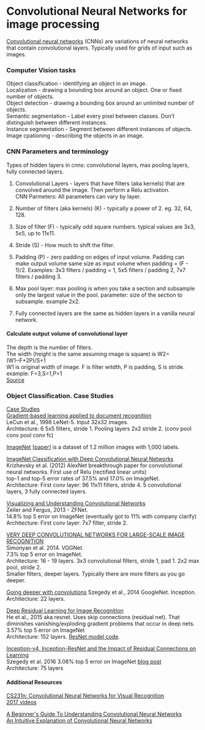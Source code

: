 # Convolutional Neural Networks for image processing
[Convolutional neural networks](https://en.wikipedia.org/wiki/Convolutional_neural_network) (CNNs) are variations of neural networks that contain convolutional layers. Typically used for grids of input such as images.   

### Computer Vision tasks
Object classification - identifying an object in an image.  
Localization - drawing a bounding box around an object. One or fixed number of objects.  
Object detection - drawing a bounding box around an unlimited number of objects.  
Semantic segmentation - Label every pixel between classes. Don’t distinguish between different instances.  
Instance segmentation - Segment between different instances of objects.  
Image cpationing - describing the objects in an image.  


### CNN Parameters and terminology

Types of hidden layers in cnns: convolutional layers, max pooling layers, fully connected layers.  

1. Convolutional Layers - layers that have filters (aka kernels) that are convolved around the image. Then perform a Relu activation.    
  CNN Parmeters: All parameters can vary by layer.  
  1. Number of filters (aka kernels) (K) - typically a power of 2. eg. 32, 64, 128. 

  2. Size of filter (F) - typically odd square numbers. typical values are 3x3, 5x5, up to 11x11.  

  3. Stride (S) - How much to shift the filter.  
  
  4. Padding (P) - zero padding on edges of input volume. Padding can make output volume same size as input volume when padding =  (F - 1)/2. Examples: 3x3 filters / padding = 1, 5x5 filters / padding 2, 7x7 filters / padding 3.

2. Max pool layer: max pooling is when you take a section and subsample only the largest value in the pool.
  parameter: size of the section to subsample. example 2x2.

3. Fully connected layers are the same as hidden layers in a vanilla neural network.  

#### Calculate output volume of convolutional layer
The depth is the number of filters.  
The width (height is the same assuming image is square) is W2=(W1−F+2P)/S+1  
W1 is original width of image. F is filter witdth, P is padding, S is stride. example: F=3,S=1,P=1  
[Source](http://cs231n.github.io/convolutional-networks/)  


### Object Classification. Case Studies
[Case Studies](http://cs231n.github.io/convolutional-networks/#case)  
[Gradient-based learning applied to document recognition](http://yann.lecun.com/exdb/publis/pdf/lecun-98.pdf)  
LeCun et al., 1998 LeNet-5.  Input 32x32 images.  
Architecture: 6 5x5 filters, stride 1. Pooling layers 2x2 stride 2. (conv pool conv pool conv fc)  

[ImageNet](http://www.image-net.org/) [[paper](http://www.image-net.org/papers/imagenet_cvpr09.pdf)] is a dataset of 1.2 million images with 1,000 labels.  

[ImageNet Classification with Deep Convolutional Neural Networks](https://papers.nips.cc/paper/4824-imagenet-classification-with-deep-convolutional-neural-networks.pdf)  
Krizhevsky et al. (2012) AlexNet breakthrough paper for convolutional neural networks. First use of Relu (rectified linear units)  
top-1 and top-5 error rates of 37.5% and 17.0% on ImageNet.  
Architecture: First conv layer: 96 11x11 filters, stride 4. 5 convolutional layers, 3 fully connected layers.  

[Visualizing and Understanding Convolutional Networks](https://arxiv.org/pdf/1311.2901v3.pdf)  
Zeiler and Fergus, 2013 - ZFNet.  
14.8% top 5 error on ImageNet (eventually got to 11% with company clarify)  
Architecture: First conv layer: 7x7 filter, stride 2.  

[VERY DEEP CONVOLUTIONAL NETWORKS FOR LARGE-SCALE IMAGE RECOGNITION](https://arxiv.org/pdf/1409.1556.pdf)  
Simonyan et al. 2014.  VGGNet.  
7.3% top 5 error on ImageNet.   
Architecture: 16 - 19 layers. 3x3 convolutional filters, stride 1, pad 1. 2x2 max pool, stride 2.  
Smaller filters, deeper layers. Typically there are more filters as you go deeper. 


[Going deeper with convolutions](https://arxiv.org/pdf/1409.4842v1.pdf)
Szegedy et al., 2014  GoogleNet. Inception.  
Architecture: 22 layers.  

[Deep Residual Learning for Image Recognition](https://arxiv.org/pdf/1512.03385v1.pdf)  
He et al., 2015 aka resnet.  Uses skip connections (residual net). That diminishes vanishing/exploding gradient problems that occur in deep nets.  
3.57% top 5 error on ImageNet  
Architecture: 152 layers. [ResNet model code](https://github.com/KaimingHe/deep-residual-networks).

[Inception-v4, Inception-ResNet and the Impact of Residual Connections on Learning](https://arxiv.org/pdf/1602.07261.pdf)  
Szegedy et al. 2016 
3.08% top 5 error on ImageNet  [blog post](https://research.googleblog.com/2016/08/improving-inception-and-image.html)  
Architecture: 75 layers  

#### Additional Resources

[CS231n: Convolutional Neural Networks for Visual Recognition](http://cs231n.stanford.edu/)   
[2017 videos](https://www.youtube.com/playlist?list=PL3FW7Lu3i5JvHM8ljYj-zLfQRF3EO8sYv)  

[A Beginner's Guide To Understanding Convolutional Neural Networks](https://adeshpande3.github.io/adeshpande3.github.io/A-Beginner's-Guide-To-Understanding-Convolutional-Neural-Networks/)  
[An Intuitive Explanation of Convolutional Neural Networks](https://ujjwalkarn.me/2016/08/11/intuitive-explanation-convnets/)

